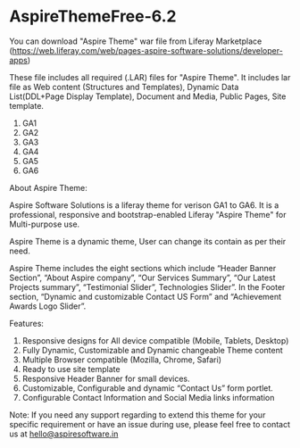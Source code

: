# AspireThemeFree-6.2

You can download "Aspire Theme" war file from Liferay Marketplace (https://web.liferay.com/web/pages-aspire-software-solutions/developer-apps)

These file includes all required (.LAR) files for "Aspire Theme".
It includes lar file as Web content (Structures and Templates), Dynamic Data List(DDL+Page Display Template), Document and Media, Public Pages, Site template.

1. GA1
2. GA2
3. GA3
4. GA4
5. GA5
6. GA6


About Aspire Theme:

Aspire Software Solutions is a liferay theme for verison GA1 to GA6. It is a professional, responsive and bootstrap-enabled Liferay "Aspire Theme" for Multi-purpose use. 

Aspire Theme is a dynamic theme, User can change its contain as per their need. 

Aspire Theme includes the eight sections which include “Header Banner Section”, “About Aspire company”, “Our Services Summary”, “Our Latest Projects summary”, “Testimonial Slider”, Technologies Slider”. In the Footer section, “Dynamic and customizable Contact US Form” and “Achievement Awards Logo Slider”.

Features:
1. Responsive designs for All device compatible (Mobile, Tablets, Desktop)
2. Fully Dynamic, Customizable and Dynamic changeable Theme content 
3. Multiple Browser compatible (Mozilla, Chrome, Safari) 
4. Ready to use site template
5. Responsive Header Banner for small devices.
6. Customizable, Configurable and dynamic “Contact Us” form portlet.
7. Configurable Contact Information and Social Media links information

Note:
If you need any support regarding  to extend this theme for your specific requirement or have an issue during use, please feel free to contact us at hello@aspiresoftware.in 

